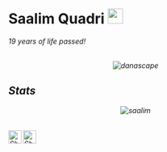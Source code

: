 # Saalim Quadri&nbsp;<img src="https://github.com/TheDudeThatCode/TheDudeThatCode/blob/master/Assets/Mario_Hello_Big.gif" width="30px">

<p>
  <em>
    19 years of life passed! <br>


<br>

<p align="center"><img src="https://komarev.com/ghpvc/?username=danascape&style=flat-square" alt="danascape" /><br></p>

## Stats
<p align="center"><img src="https://github-readme-stats.vercel.app/api?username=danascape&show_icons=true&count_private=true&theme=dark" alt="saalim" /></p>

<br>

  <a href="https://twitter.com/danascape">
    <img align="left" alt="Shubhamdeep Jha | Twitter" width="26px" src="https://github.com/TheDudeThatCode/TheDudeThatCode/blob/master/Assets/Twitter.svg" />
  </a>
  <a href="mailto:saalim.priv@gmail.com">
    <img align="left" alt="Shubhamdeep Jha | Gmail" width="26px" src="https://github.com/TheDudeThatCode/TheDudeThatCode/blob/master/Assets/Gmail.svg" />
  </a>

<!-- Thanks to :- ⭐️ From [TheDudeThatCode](https://github.com/TheDudeThatCode) -->
